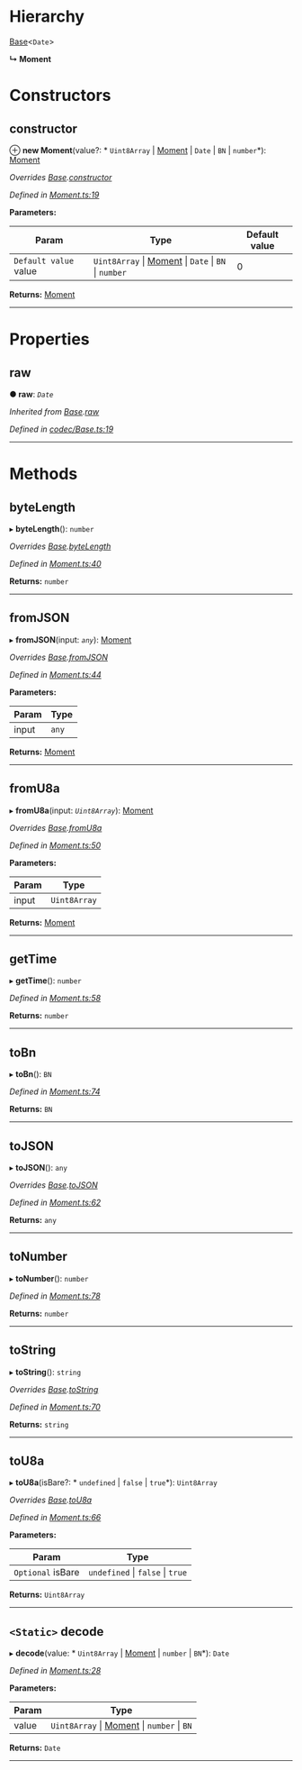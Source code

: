 

# Hierarchy

 [Base](_codec_base_.base.md)<`Date`>

**↳ Moment**

# Constructors

<a id="constructor"></a>

##  constructor

⊕ **new Moment**(value?: * `Uint8Array` &#124; [Moment](_moment_.moment.md) &#124; `Date` &#124; `BN` &#124; `number`*): [Moment](_moment_.moment.md)

*Overrides [Base](_codec_base_.base.md).[constructor](_codec_base_.base.md#constructor)*

*Defined in [Moment.ts:19](https://github.com/polkadot-js/api/blob/7f270cb/packages/types/src/Moment.ts#L19)*

**Parameters:**

| Param | Type | Default value |
| ------ | ------ | ------ |
| `Default value` value |  `Uint8Array` &#124; [Moment](_moment_.moment.md) &#124; `Date` &#124; `BN` &#124; `number`| 0 |

**Returns:** [Moment](_moment_.moment.md)

___

# Properties

<a id="raw"></a>

##  raw

**● raw**: *`Date`*

*Inherited from [Base](_codec_base_.base.md).[raw](_codec_base_.base.md#raw)*

*Defined in [codec/Base.ts:19](https://github.com/polkadot-js/api/blob/7f270cb/packages/types/src/codec/Base.ts#L19)*

___

# Methods

<a id="bytelength"></a>

##  byteLength

▸ **byteLength**(): `number`

*Overrides [Base](_codec_base_.base.md).[byteLength](_codec_base_.base.md#bytelength)*

*Defined in [Moment.ts:40](https://github.com/polkadot-js/api/blob/7f270cb/packages/types/src/Moment.ts#L40)*

**Returns:** `number`

___
<a id="fromjson"></a>

##  fromJSON

▸ **fromJSON**(input: *`any`*): [Moment](_moment_.moment.md)

*Overrides [Base](_codec_base_.base.md).[fromJSON](_codec_base_.base.md#fromjson)*

*Defined in [Moment.ts:44](https://github.com/polkadot-js/api/blob/7f270cb/packages/types/src/Moment.ts#L44)*

**Parameters:**

| Param | Type |
| ------ | ------ |
| input | `any` |

**Returns:** [Moment](_moment_.moment.md)

___
<a id="fromu8a"></a>

##  fromU8a

▸ **fromU8a**(input: *`Uint8Array`*): [Moment](_moment_.moment.md)

*Overrides [Base](_codec_base_.base.md).[fromU8a](_codec_base_.base.md#fromu8a)*

*Defined in [Moment.ts:50](https://github.com/polkadot-js/api/blob/7f270cb/packages/types/src/Moment.ts#L50)*

**Parameters:**

| Param | Type |
| ------ | ------ |
| input | `Uint8Array` |

**Returns:** [Moment](_moment_.moment.md)

___
<a id="gettime"></a>

##  getTime

▸ **getTime**(): `number`

*Defined in [Moment.ts:58](https://github.com/polkadot-js/api/blob/7f270cb/packages/types/src/Moment.ts#L58)*

**Returns:** `number`

___
<a id="tobn"></a>

##  toBn

▸ **toBn**(): `BN`

*Defined in [Moment.ts:74](https://github.com/polkadot-js/api/blob/7f270cb/packages/types/src/Moment.ts#L74)*

**Returns:** `BN`

___
<a id="tojson"></a>

##  toJSON

▸ **toJSON**(): `any`

*Overrides [Base](_codec_base_.base.md).[toJSON](_codec_base_.base.md#tojson)*

*Defined in [Moment.ts:62](https://github.com/polkadot-js/api/blob/7f270cb/packages/types/src/Moment.ts#L62)*

**Returns:** `any`

___
<a id="tonumber"></a>

##  toNumber

▸ **toNumber**(): `number`

*Defined in [Moment.ts:78](https://github.com/polkadot-js/api/blob/7f270cb/packages/types/src/Moment.ts#L78)*

**Returns:** `number`

___
<a id="tostring"></a>

##  toString

▸ **toString**(): `string`

*Overrides [Base](_codec_base_.base.md).[toString](_codec_base_.base.md#tostring)*

*Defined in [Moment.ts:70](https://github.com/polkadot-js/api/blob/7f270cb/packages/types/src/Moment.ts#L70)*

**Returns:** `string`

___
<a id="tou8a"></a>

##  toU8a

▸ **toU8a**(isBare?: * `undefined` &#124; `false` &#124; `true`*): `Uint8Array`

*Overrides [Base](_codec_base_.base.md).[toU8a](_codec_base_.base.md#tou8a)*

*Defined in [Moment.ts:66](https://github.com/polkadot-js/api/blob/7f270cb/packages/types/src/Moment.ts#L66)*

**Parameters:**

| Param | Type |
| ------ | ------ |
| `Optional` isBare |  `undefined` &#124; `false` &#124; `true`|

**Returns:** `Uint8Array`

___
<a id="decode"></a>

## `<Static>` decode

▸ **decode**(value: * `Uint8Array` &#124; [Moment](_moment_.moment.md) &#124; `number` &#124; `BN`*): `Date`

*Defined in [Moment.ts:28](https://github.com/polkadot-js/api/blob/7f270cb/packages/types/src/Moment.ts#L28)*

**Parameters:**

| Param | Type |
| ------ | ------ |
| value |  `Uint8Array` &#124; [Moment](_moment_.moment.md) &#124; `number` &#124; `BN`|

**Returns:** `Date`

___

